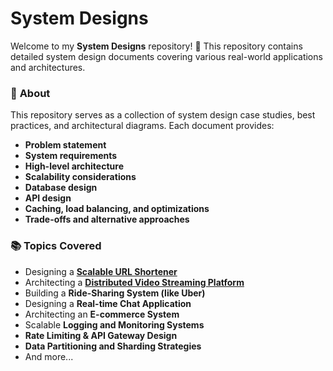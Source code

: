 # System Designs
Welcome to my **System Designs** repository! 🚀 This repository contains detailed system design documents covering various real-world applications and architectures.

### 📌 **About**
This repository serves as a collection of system design case studies, best practices, and architectural diagrams. Each document provides:
- **Problem statement**
- **System requirements**
- **High-level architecture**
- **Scalability considerations**
- **Database design**
- **API design**
- **Caching, load balancing, and optimizations**
- **Trade-offs and alternative approaches**

### 📚 **Topics Covered**
- Designing a **[Scalable URL Shortener](url-shorterner.md)**
- Architecting a **[Distributed Video Streaming Platform](video-streaming-platform.md)**
- Building a **Ride-Sharing System (like Uber)**
- Designing a **Real-time Chat Application**
- Architecting an **E-commerce System**
- Scalable **Logging and Monitoring Systems**
- **Rate Limiting & API Gateway Design**
- **Data Partitioning and Sharding Strategies**
- And more...

